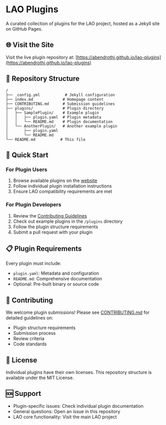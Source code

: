 # LAO Plugins

A curated collection of plugins for the LAO project, hosted as a Jekyll site on GitHub Pages.

## 🌐 Visit the Site

Visit the live plugin repository at: [https://abendrothj.github.io/lao-plugins](https://abendrothj.github.io/lao-plugins)

## 📂 Repository Structure

```
/
├── _config.yml           # Jekyll configuration
├── index.md             # Homepage content
├── CONTRIBUTING.md      # Submission guidelines
├── plugins/             # Plugin directory
│   ├── SamplePlugin/    # Example plugin
│   │   ├── plugin.yaml  # Plugin metadata
│   │   └── README.md    # Plugin documentation
│   └── AnotherPlugin/   # Another example plugin
│       ├── plugin.yaml
│       └── README.md
└── README.md           # This file
```

## 🚀 Quick Start

### For Plugin Users

1. Browse available plugins on the [website](https://abendrothj.github.io/lao-plugins)
2. Follow individual plugin installation instructions
3. Ensure LAO compatibility requirements are met

### For Plugin Developers

1. Review the [Contributing Guidelines](CONTRIBUTING.md)
2. Check out example plugins in the `/plugins` directory
3. Follow the plugin structure requirements
4. Submit a pull request with your plugin

## 📋 Plugin Requirements

Every plugin must include:

- `plugin.yaml`: Metadata and configuration
- `README.md`: Comprehensive documentation
- Optional: Pre-built binary or source code

## 🤝 Contributing

We welcome plugin submissions! Please see [CONTRIBUTING.md](CONTRIBUTING.md) for detailed guidelines on:

- Plugin structure requirements
- Submission process
- Review criteria
- Code standards

## 📄 License

Individual plugins have their own licenses. This repository structure is available under the MIT License.

## 🆘 Support

- Plugin-specific issues: Check individual plugin documentation
- General questions: Open an issue in this repository
- LAO core functionality: Visit the main LAO project